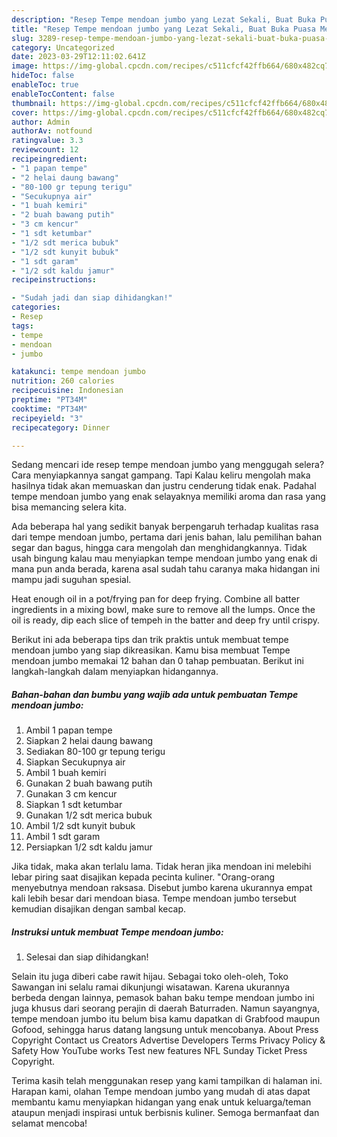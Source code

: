 ```yaml
---
description: "Resep Tempe mendoan jumbo yang Lezat Sekali, Buat Buka Puasa Menggugah Selera"
title: "Resep Tempe mendoan jumbo yang Lezat Sekali, Buat Buka Puasa Menggugah Selera"
slug: 3289-resep-tempe-mendoan-jumbo-yang-lezat-sekali-buat-buka-puasa-menggugah-selera
category: Uncategorized
date: 2023-03-29T12:11:02.641Z
image: https://img-global.cpcdn.com/recipes/c511cfcf42ffb664/680x482cq70/tempe-mendoan-jumbo-foto-resep-utama.jpg
hideToc: false
enableToc: true
enableTocContent: false
thumbnail: https://img-global.cpcdn.com/recipes/c511cfcf42ffb664/680x482cq70/tempe-mendoan-jumbo-foto-resep-utama.jpg
cover: https://img-global.cpcdn.com/recipes/c511cfcf42ffb664/680x482cq70/tempe-mendoan-jumbo-foto-resep-utama.jpg
author: Admin
authorAv: notfound
ratingvalue: 3.3
reviewcount: 12
recipeingredient:
- "1 papan tempe"
- "2 helai daung bawang"
- "80-100 gr tepung terigu"
- "Secukupnya air"
- "1 buah kemiri"
- "2 buah bawang putih"
- "3 cm kencur"
- "1 sdt ketumbar"
- "1/2 sdt merica bubuk"
- "1/2 sdt kunyit bubuk"
- "1 sdt garam"
- "1/2 sdt kaldu jamur"
recipeinstructions:

- "Sudah jadi dan siap dihidangkan!"
categories:
- Resep
tags:
- tempe
- mendoan
- jumbo

katakunci: tempe mendoan jumbo 
nutrition: 260 calories
recipecuisine: Indonesian
preptime: "PT34M"
cooktime: "PT34M"
recipeyield: "3"
recipecategory: Dinner

---
```



Sedang mencari ide resep tempe mendoan jumbo yang menggugah selera? Cara menyiapkannya sangat gampang. Tapi Kalau keliru mengolah maka hasilnya tidak akan memuaskan dan justru cenderung tidak enak. Padahal tempe mendoan jumbo yang enak selayaknya memiliki aroma dan rasa yang bisa memancing selera kita.


Ada beberapa hal yang sedikit banyak berpengaruh terhadap kualitas rasa dari tempe mendoan jumbo, pertama dari jenis bahan, lalu pemilihan bahan segar dan bagus, hingga cara mengolah dan menghidangkannya. Tidak usah bingung kalau mau menyiapkan tempe mendoan jumbo yang enak di mana pun anda berada, karena asal sudah tahu caranya maka hidangan ini mampu jadi suguhan spesial.

Heat enough oil in a pot/frying pan for deep frying. Combine all batter ingredients in a mixing bowl, make sure to remove all the lumps. Once the oil is ready, dip each slice of tempeh in the batter and deep fry until crispy.


Berikut ini ada beberapa tips dan trik praktis untuk membuat tempe mendoan jumbo yang siap dikreasikan. Kamu bisa membuat Tempe mendoan jumbo memakai 12 bahan dan 0 tahap pembuatan. Berikut ini langkah-langkah dalam menyiapkan hidangannya.

<!--inarticleads1-->

##### Bahan-bahan dan bumbu yang wajib ada untuk pembuatan Tempe mendoan jumbo:

1. Ambil 1 papan tempe
1. Siapkan 2 helai daung bawang
1. Sediakan 80-100 gr tepung terigu
1. Siapkan Secukupnya air
1. Ambil 1 buah kemiri
1. Gunakan 2 buah bawang putih
1. Gunakan 3 cm kencur
1. Siapkan 1 sdt ketumbar
1. Gunakan 1/2 sdt merica bubuk
1. Ambil 1/2 sdt kunyit bubuk
1. Ambil 1 sdt garam
1. Persiapkan 1/2 sdt kaldu jamur


Jika tidak, maka akan terlalu lama. Tidak heran jika mendoan ini melebihi lebar piring saat disajikan kepada pecinta kuliner. &#34;Orang-orang menyebutnya mendoan raksasa. Disebut jumbo karena ukurannya empat kali lebih besar dari mendoan biasa. Tempe mendoan jumbo tersebut kemudian disajikan dengan sambal kecap. 

<!--inarticleads2-->

##### Instruksi untuk membuat Tempe mendoan jumbo:


1. Selesai dan siap dihidangkan!

Selain itu juga diberi cabe rawit hijau. Sebagai toko oleh-oleh, Toko Sawangan ini selalu ramai dikunjungi wisatawan. Karena ukurannya berbeda dengan lainnya, pemasok bahan baku tempe mendoan jumbo ini juga khusus dari seorang perajin di daerah Baturraden. Namun sayangnya, tempe mendoan jumbo itu belum bisa kamu dapatkan di Grabfood maupun Gofood, sehingga harus datang langsung untuk mencobanya. About Press Copyright Contact us Creators Advertise Developers Terms Privacy Policy &amp; Safety How YouTube works Test new features NFL Sunday Ticket Press Copyright. 

Terima kasih telah menggunakan resep yang kami tampilkan di halaman ini. Harapan kami, olahan Tempe mendoan jumbo yang mudah di atas dapat membantu kamu menyiapkan hidangan yang enak untuk keluarga/teman ataupun menjadi inspirasi untuk berbisnis kuliner. Semoga bermanfaat dan selamat mencoba!
